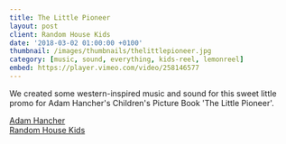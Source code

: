 ```yaml
---
title: The Little Pioneer
layout: post
client: Random House Kids
date: '2018-03-02 01:00:00 +0100'
thumbnail: /images/thumbnails/thelittlepioneer.jpg
category: [music, sound, everything, kids-reel, lemonreel]
embed: https://player.vimeo.com/video/258146577
---
```


We created some western-inspired music and sound for this sweet little promo for Adam Hancher's Children's Picture Book 'The Little Pioneer'.

[Adam Hancher](http://adamhancher.co.uk/)  
[Random House Kids](http://www.rhcbooks.com/books/550445/the-little-pioneer-by-adam-hancher)  
